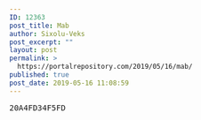 ```yaml
---
ID: 12363
post_title: Mab
author: Sixolu-Veks
post_excerpt: ""
layout: post
permalink: >
  https://portalrepository.com/2019/05/16/mab/
published: true
post_date: 2019-05-16 11:08:59
---
```

<pre>20A4FD34F5FD</pre>